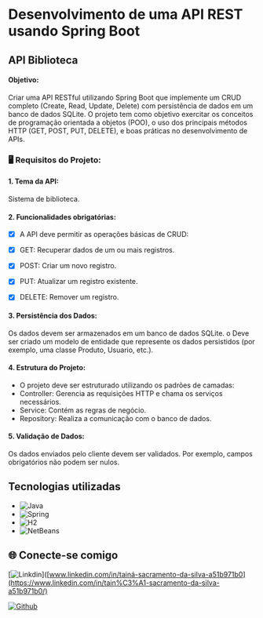 # Desenvolvimento de uma API REST usando Spring Boot 
## API Biblioteca 
#### Objetivo: 
Criar uma API RESTful utilizando Spring Boot que implemente um CRUD
completo (Create, Read, Update, Delete) com persistência de dados em um banco de
dados SQLite. O projeto tem como objetivo exercitar os conceitos de programação
orientada a objetos (POO), o uso dos principais métodos HTTP (GET, POST, PUT,
DELETE), e boas práticas no desenvolvimento de APIs.
  

### 🖥️ Requisitos do Projeto:
#### 1. Tema da API:
Sistema de biblioteca.

#### 2. Funcionalidades obrigatórias:
- [x]  A API deve permitir as operações básicas de CRUD:
- [x]  GET: Recuperar dados de um ou mais registros.
- [x]  POST: Criar um novo registro.
- [x]  PUT: Atualizar um registro existente.
- [x]  DELETE: Remover um registro.


#### 3. Persistência dos Dados:
 Os dados devem ser armazenados em um banco de dados SQLite.
o Deve ser criado um modelo de entidade que represente os dados
persistidos (por exemplo, uma classe Produto, Usuario, etc.).

#### 4. Estrutura do Projeto:
 - O projeto deve ser estruturado utilizando os padrões de camadas:
- Controller: Gerencia as requisições HTTP e chama os serviços
necessários.
- Service: Contém as regras de negócio.
-  Repository: Realiza a comunicação com o banco de dados.


#### 5. Validação de Dados:
Os dados enviados pelo cliente devem ser validados. Por exemplo,
campos obrigatórios não podem ser nulos.



## Tecnologias utilizadas
- ![Java](https://img.shields.io/badge/java-%23ED8B00.svg?style=for-the-badge&logo=openjdk&logoColor=white)
- ![Spring](https://img.shields.io/badge/spring-%236DB33F.svg?style=for-the-badge&logo=spring&logoColor=white)
- ![H2](https://img.shields.io/badge/h2-%230092C6.svg?style=for-the-badge&logo=h2&logoColor=white)
- ![NetBeans](https://img.shields.io/badge/netbeans-%23007ACC.svg?style=for-the-badge&logo=apache-netbeans-ide&logoColor=white)



## 🌐 Conecte-se comigo 

[![Linkdin](https://img.shields.io/badge/LinkedIn-0A66C2?informational?style=flat&logo=linkedin&logoColor=white)]([www.linkedin.com/in/tainá-sacramento-da-silva-a51b971b0](https://www.linkedin.com/in/tain%C3%A1-sacramento-da-silva-a51b971b0/) 

[![Github](https://img.shields.io/badge/Github-black?informational?style=flat&logo=github&logoColor=white)](https://github.com/Taisacra) 


